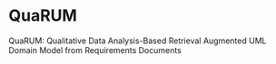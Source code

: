 # QuaRUM
QuaRUM: Qualitative Data Analysis-Based Retrieval Augmented UML Domain Model from Requirements Documents
